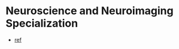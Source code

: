 # Neuroscience and Neuroimaging Specialization

- [ref](https://www.coursera.org/specializations/computational-neuroscience)
